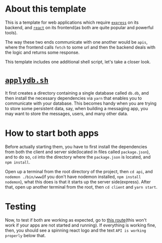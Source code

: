 # About this template
This is a template for web applications which require [`express`](https://expressjs.com/) on its backend, and [`react`](https://reactjs.org/) on its frontend(as both are quite popular and powerful tools). 

The way these two ends communicate with one another would be `apis`, where the frontend calls `fetch` to some url and then the backend deals with the logic and returns some response.

This template includes one additional shell script, let's take a closer look.

# [`applydb.sh`](/api/applydb.sh)
It first creates a directory containing a single database called `db.db`, and then install the necessary dependencies via `yarn` that enables you to communicate with your database. 
This becomes handy when you are trying to store some persistent data, say, when building a messaging app, you may want to store the messages, users, and many other data.

# How to start both apps
Before actually starting them, you have to first install the dependencies from both the client and server side(located in files called `package.json`), and to do so, `cd` into the directory where the `package.json` is located, and `npm install`.

Open up a terminal from the root directory of the project, then `cd api`, and `nodemon ./bin/www`(if you don't have nodemon installed, `npm install nodemon`), what this does is that it starts up the server side(express). After that, open up another terminal from the root, then `cd client` and `yarn start`.

# Testing
Now, to test if both are working as expected, go to [this route](http://localhost:3000/test)(this won't work if your apps are not started and running). If everything is working fine, then, you should see a spinning react logo and the text `API is working properly` below that.